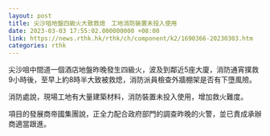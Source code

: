 ```yaml
---
layout: post
title: 尖沙咀地盤四級火大致救熄　工地消防裝置未投入使用
date: 2023-03-03 17:55:02.000000000 +08:00
link: https://news.rthk.hk/rthk/ch/component/k2/1690366-20230303.htm
categories: rthk
---
```


尖沙咀中間道一個酒店地盤昨晚發生四級火，波及到鄰近5座大廈，消防通宵撲救9小時後，至早上約8時半大致被救熄，消防派員檢查外牆棚架是否有下墮風險。

消防處說，現場工地有大量建築材料，消防裝置未投入使用，增加救火難度。

項目的發展商帝國集團說，正全力配合政府部門的調查昨晚的火警，並已責成承辦商適當跟進。
